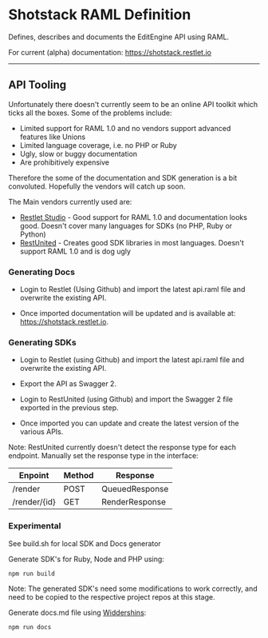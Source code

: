 # Shotstack RAML Definition

Defines, describes and documents the EditEngine API using RAML.

For current (alpha) documentation: https://shotstack.restlet.io

-----------------

## API Tooling

Unfortunately there doesn't currently seem to be an online API toolkit which ticks all the boxes. Some of the problems include:

- Limited support for RAML 1.0 and no vendors support advanced features like Unions
- Limited language coverage, i.e. no PHP or Ruby
- Ugly, slow or buggy documentation
- Are prohibitively expensive

Therefore the some of the documentation and SDK generation is a bit convoluted. Hopefully the vendors will catch up soon.

The Main vendors currently used are:

- [Restlet Studio](https://studio.restlet.com) - Good support for RAML 1.0 and documentation looks good. Doesn't cover many languages for SDKs (no PHP, Ruby or Python)
- [RestUnited](https://restunited.com) - Creates good SDK libraries in most languages. Doesn't support RAML 1.0 and is dog ugly

### Generating Docs

- Login to Restlet (Using Github) and import the latest api.raml file and overwrite the existing API.

- Once imported documentation will be updated and is available at: https://shotstack.restlet.io.

### Generating SDKs

- Login to Restlet (using Github) and import the latest api.raml file and overwrite the existing API.

- Export the API as Swagger 2.

- Login to RestUnited (using Github) and import the Swagger 2 file exported in the previous step.

- Once imported you can update and create the latest version of the various APIs.

Note: RestUnited currently doesn't detect the response type for each endpoint. Manually set the response type in the interface:

| Enpoint      | Method | Response       |
| ------------ | ------ | -------------- |
| /render      | POST   | QueuedResponse |
| /render/{id} | GET    | RenderResponse |


### Experimental

See build.sh for local SDK and Docs generator

Generate SDK's for Ruby, Node and PHP using:

```
npm run build
```

Note: The generated SDK's need some modifications to work correctly, and need to be copied to the respective project repos at this stage.

Generate docs.md file using [Widdershins](https://github.com/Mermade/widdershins):

```
npm run docs
```
